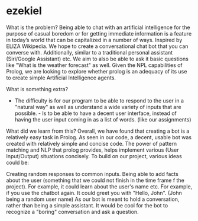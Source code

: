 # ezekiel

What is the problem?
Being able to chat with an artificial intelligence for the purpose of casual boredom or for getting immediate information is a feature in today’s world that can be capitalized in a number of ways. Inspired by ELIZA Wikipedia. We hope to create a conversational chat bot that you can converse with. Additionally, similar to a traditional personal assistant (Siri/Google Assistant) etc. We aim to also be able to ask it basic questions like "What is the weather forecast" as well. Given the NPL capabilities of Prolog, we are looking to explore whether prolog is an adequacy of its use to create simple Artificial Intelligence agents.

What is something extra?
- The difficulty is for our program to be able to respond to the user in a "natural way" as well as understand a wide variety of inputs that are possible. - Is to be able to have a decent user interface, instead of having the user input coming in as a list of words. (like our assignments)

What did we learn from this?
Overall, we have found that creating a bot is a relatively easy task in Prolog. As seen in our code, a decent, usable bot was created with relatively simple and concise code. The power of pattern matching and NLP that prolog provides, helps implement various (User Input/Output) situations concisely. To build on our project, various ideas could be:

Creating random responses to common inputs.
Being able to add facts about the user (something that we could not finish in the time frame f the project). For example, it could learn about the user's name etc. For example, if you use the chatbot again. It could greet you with "Hello, John". (John being a random user name)
As our bot is meant to hold a conversation, rather than being a simple assistant. It would be cool for the bot to recognize a "boring" conversation and ask a question.
